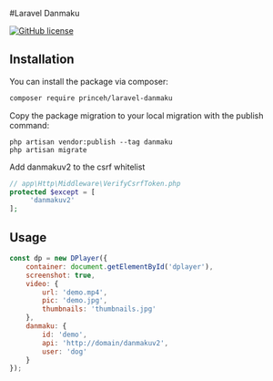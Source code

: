 #Laravel Danmaku

[![GitHub license](https://img.shields.io/github/license/MoePlayer/laravel-danmaku.svg)](https://github.com/MoePlayer/laravel-danmaku/blob/master/LICENSE)

## Installation

You can install the package via composer:

```bash
composer require princeh/laravel-danmaku

```

Copy the package migration to your local migration with the publish command:

```
php artisan vendor:publish --tag danmaku
php artisan migrate 
```
Add danmakuv2 to the csrf whitelist
```php
// app\Http\Middleware\VerifyCsrfToken.php
protected $except = [
     'danmakuv2'
];
```

## Usage

```javascript
const dp = new DPlayer({
    container: document.getElementById('dplayer'),
    screenshot: true,
    video: {
        url: 'demo.mp4',
        pic: 'demo.jpg',
        thumbnails: 'thumbnails.jpg'
    },
    danmaku: {
        id: 'demo',
        api: 'http://domain/danmakuv2',
        user: 'dog'
    }
});
```